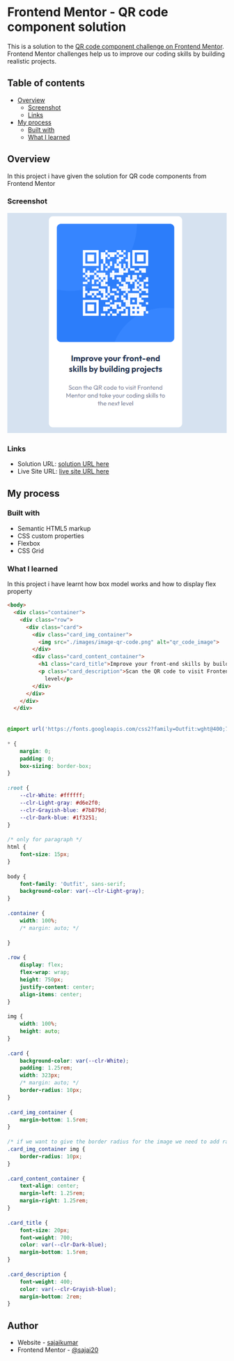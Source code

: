 # Frontend Mentor - QR code component solution

This is a solution to the [QR code component challenge on Frontend Mentor](https://www.frontendmentor.io/challenges/qr-code-component-iux_sIO_H). Frontend Mentor challenges help us to improve our coding skills by building realistic projects. 

## Table of contents

- [Overview](#overview)
  - [Screenshot](#screenshot)
  - [Links](#links)
- [My process](#my-process)
  - [Built with](#built-with)
  - [What I learned](#what-i-learned)


## Overview
In this project i have given the solution for QR code components from Frontend Mentor
### Screenshot

![](./screenshots/Capture.PNG)


### Links

- Solution URL: [solution URL here](https://your-solution-url.com)
- Live Site URL: [live site URL here](https://your-live-site-url.com)

## My process

### Built with

- Semantic HTML5 markup
- CSS custom properties
- Flexbox
- CSS Grid

### What I learned

In this project i have learnt how box model works and how to display flex property

```html
<body>
  <div class="container">
    <div class="row">
      <div class="card">
        <div class="card_img_container">
          <img src="./images/image-qr-code.png" alt="qr_code_image">
        </div>
        <div class="card_content_container">
          <h1 class="card_title">Improve your front-end skills by building projects</h1>
          <p class="card_description">Scan the QR code to visit Frontend Mentor and take your coding skills to the next
            level</p>
        </div>
      </div>
    </div>
  </div>
```
```css

@import url('https://fonts.googleapis.com/css2?family=Outfit:wght@400;700&display=swap');

* {
    margin: 0;
    padding: 0;
    box-sizing: border-box;
}

:root {
    --clr-White: #ffffff;
    --clr-Light-gray: #d6e2f0;
    --clr-Grayish-blue: #7b879d;
    --clr-Dark-blue: #1f3251;
}

/* only for paragraph */
html {
    font-size: 15px;
}

body {
    font-family: 'Outfit', sans-serif;
    background-color: var(--clr-Light-gray);
}

.container {
    width: 100%;
    /* margin: auto; */

}

.row {
    display: flex;
    flex-wrap: wrap;
    height: 750px;
    justify-content: center;
    align-items: center;
}

img {
    width: 100%;
    height: auto;
}

.card {
    background-color: var(--clr-White);
    padding: 1.25rem;
    width: 323px;
    /* margin: auto; */
    border-radius: 10px;
}

.card_img_container {
    margin-bottom: 1.5rem;
}

/* if we want to give the border radius for the image we need to add radius by mentioning the ing tag using parent class */
.card_img_container img {
    border-radius: 10px;
}

.card_content_container {
    text-align: center;
    margin-left: 1.25rem;
    margin-right: 1.25rem;
}

.card_title {
    font-size: 20px;
    font-weight: 700;
    color: var(--clr-Dark-blue);
    margin-bottom: 1.5rem;
}

.card_description {
    font-weight: 400;
    color: var(--clr-Grayish-blue);
    margin-bottom: 2rem;
}
```




## Author

- Website - [sajaikumar](https://www.your-site.com)
- Frontend Mentor - [@sajai20](https://www.frontendmentor.io/profile/yourusername)
